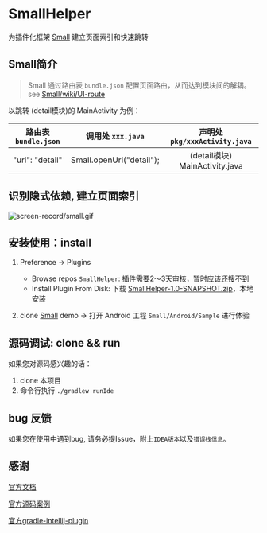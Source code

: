 # SmallHelper
为插件化框架 [Small] 建立页面索引和快速跳转

## Small简介
>Small 通过路由表 `bundle.json` 配置页面路由，从而达到模块间的解耦。
see [Small/wiki/UI-route]

以跳转 (detail模块)的 MainActivity 为例：

|路由表 `bundle.json` | 调用处 `xxx.java` | 声明处 `pkg/xxxActivity.java` |
|:----:|:----:|:----:|
|"uri": "detail" | Small.openUri("detail"); | (detail模块) MainActivity.java |

## 识别隐式依赖, 建立页面索引
![screen-record/small.gif]

## 安装使用：install
1. Preference -> Plugins
   - Browse repos `SmallHelper`: 插件需要2～3天审核，暂时应该还搜不到
   - Install Plugin From Disk: 下载 [SmallHelper-1.0-SNAPSHOT.zip]，本地安装

2. clone [Small] demo -> 打开 Android 工程 `Small/Android/Sample` 进行体验

## 源码调试: clone && run
如果您对源码感兴趣的话：
1. clone 本项目
2. 命令行执行 `./gradlew runIde`

## bug 反馈
如果您在使用中遇到bug, 请务必提Issue，附上`IDEA版本`以及`错误栈信息`。

## 感谢
[官方文档](http://www.jetbrains.org/intellij/sdk/docs/welcome.html)

[官方源码案例](https://github.com/JetBrains/intellij-sdk-docs/tree/master/code_samples/simple_language_plugin)

[官方gradle-intellij-plugin](https://github.com/JetBrains/gradle-intellij-plugin)


[Small]: https://github.com/wequick/Small
[Small/wiki/UI-route]: https://github.com/wequick/Small/wiki/UI-route
[screen-record/small.gif]: screen-record/small.gif
[SmallHelper-1.0-SNAPSHOT.zip]: release-output/SmallHelper-1.0-SNAPSHOT.zip
